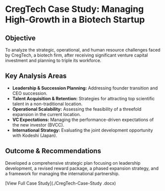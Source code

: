 # CregTech Case Study: Managing High-Growth in a Biotech Startup

## Objective
To analyze the strategic, operational, and human resource challenges faced by CregTech, a biotech firm, after receiving significant venture capital investment and planning to triple its workforce.

## Key Analysis Areas
- **Leadership & Succession Planning:** Addressing founder transition and CEO succession.
- **Talent Acquisition & Retention:** Strategies for attracting top scientific talent in a non-traditional location.
- **Operational Scalability:** Assessing the feasibility of a threefold expansion in the current location.
- **VC Expectations:** Managing the performance-driven expectations of the new investor (BVCC).
- **International Strategy:** Evaluating the joint development opportunity with Kodeshi (Japan).

## Outcome & Recommendations
Developed a comprehensive strategic plan focusing on leadership development, a revised reward package, a phased expansion strategy, and a framework for managing the international partnership.

[View Full Case Study](./CregTech-Case-Study .docx)
